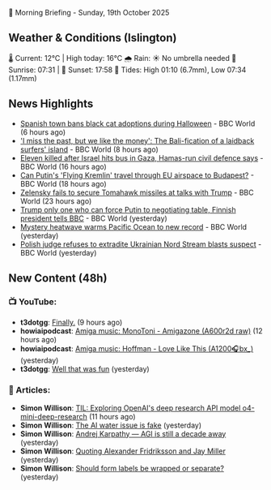 🌅 Morning Briefing - Sunday, 19th October 2025

## Weather & Conditions (Islington)

🌡️ Current: 12°C | High today: 16°C
🌧️ Rain: ☀️ No umbrella needed
🌅 Sunrise: 07:31 | 🌇 Sunset: 17:58
🌊 Tides: High 01:10 (6.7mm), Low 07:34 (1.17mm)

## News Highlights

- [Spanish town bans black cat adoptions during Halloween](https://www.bbc.com/news/articles/c77zjkxj750o?at_medium=RSS&at_campaign=rss) - BBC World (6 hours ago)
- ['I miss the past, but we like the money': The Bali-fication of a laidback surfers' island](https://www.bbc.com/news/articles/c5yp87ppk7eo?at_medium=RSS&at_campaign=rss) - BBC World (8 hours ago)
- [Eleven killed after Israel hits bus in Gaza, Hamas-run civil defence says](https://www.bbc.com/news/articles/cpv1nk7dy4yo?at_medium=RSS&at_campaign=rss) - BBC World (16 hours ago)
- [Can Putin's 'Flying Kremlin' travel through EU airspace to Budapest?](https://www.bbc.com/news/articles/ckgkd40yypwo?at_medium=RSS&at_campaign=rss) - BBC World (18 hours ago)
- [Zelensky fails to secure Tomahawk missiles at talks with Trump](https://www.bbc.com/news/articles/c93dqew8l3xo?at_medium=RSS&at_campaign=rss) - BBC World (23 hours ago)
- [Trump only one who can force Putin to negotiating table, Finnish president tells BBC](https://www.bbc.com/news/articles/c62e9y9wjdjo?at_medium=RSS&at_campaign=rss) - BBC World (yesterday)
- [Mystery heatwave warms Pacific Ocean to new record](https://www.bbc.com/news/articles/ce3xynwwx4yo?at_medium=RSS&at_campaign=rss) - BBC World (yesterday)
- [Polish judge refuses to extradite Ukrainian Nord Stream blasts suspect](https://www.bbc.com/news/articles/c8drmzv98jzo?at_medium=RSS&at_campaign=rss) - BBC World (yesterday)

## New Content (48h)
### 📺 YouTube:

- **t3dotgg**: [Finally.](https://www.youtube.com/watch?v=g-CGIWHeSyo) (9 hours ago)
- **howiaipodcast**: [Amiga music: MonoToni - Amigazone (A600r2d raw)](https://www.youtube.com/watch?v=uCVOtspqEOc) (12 hours ago)
- **howiaipodcast**: [Amiga music: Hoffman - Love Like This (A1200🎧bx_)](https://www.youtube.com/watch?v=27hdw8VPDe8) (yesterday)
- **t3dotgg**: [Well that was fun](https://www.youtube.com/watch?v=g0wXXJ_VZlY) (yesterday)

### 📝 Articles:

- **Simon Willison**: [TIL: Exploring OpenAI's deep research API model o4-mini-deep-research](https://simonwillison.net/2025/Oct/18/o4-mini-deep-research/#atom-everything) (11 hours ago)
- **Simon Willison**: [The AI water issue is fake](https://simonwillison.net/2025/Oct/18/the-ai-water-issue-is-fake/#atom-everything) (yesterday)
- **Simon Willison**: [Andrej Karpathy — AGI is still a decade away](https://simonwillison.net/2025/Oct/18/agi-is-still-a-decade-away/#atom-everything) (yesterday)
- **Simon Willison**: [Quoting Alexander Fridriksson and Jay Miller](https://simonwillison.net/2025/Oct/17/uuid-v7/#atom-everything) (yesterday)
- **Simon Willison**: [Should form labels be wrapped or separate?](https://simonwillison.net/2025/Oct/17/form-labels/#atom-everything) (yesterday)
